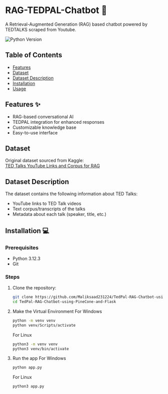 # RAG-TEDPAL-Chatbot 🤖

A Retrieval-Augmented Generation (RAG) based chatbot powered by TEDTALKS scraped from Youtube.

![Python Version](https://img.shields.io/badge/python-3.12.3-blue.svg)

## Table of Contents

- [Features](#features)
- [Dataset](#dataset)
- [Dataset Description](#dataset-description)
- [Installation](#installation)
- [Usage](#usage)

## Features ✨
- RAG-based conversational AI
- TEDPAL integration for enhanced responses
- Customizable knowledge base
- Easy-to-use interface

## Dataset
Original dataset sourced from Kaggle:  
[TED Talks YouTube Links and Corpus for RAG](https://www.kaggle.com/datasets/awansaad6797/tedtalks-youtube-links-and-corpus-for-rag)


## Dataset Description
The dataset contains the following information about TED Talks:
- YouTube links to TED Talk videos
- Text corpus/transcripts of the talks
- Metadata about each talk (speaker, title, etc.)

## Installation 💻

### Prerequisites
- Python 3.12.3
- Git

### Steps
1. Clone the repository:
   ```bash
   git clone https://github.com/Maliksaad231224/TedPal-RAG-Chatbot-using-PineCone-and-Flask.git
   cd TedPal-RAG-Chatbot-using-PineCone-and-Flask

2. Make the Virtual Environment
   For Windows
   ```bash
   python -m venv venv
   python venv/Scripts/activate
   ```
   For Linux
   ```bash
   python3 -m venv venv
   python3 venv/bin/activate


3. Run the app
   For Windows
   ```bash
   python app.py
    ```
   For Linux
    ```bash
    python3 app.py

